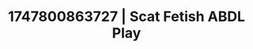 ---
categories:
- Sensual cosplay
- Sapphic desires
- MILF
- Smudged makeup
- Mindful pleasure
image: /assets/images/1747800863727.jpg
layout: post
seo:
  description: Featured content with sensual ABDL Play, Scat Fetish. HD images available.
  keywords: ABDL Play, Scat Fetish
  og_image: /assets/images/1747800863727.jpg
  schema_type: VisualArtwork
tags:
- ABDL Play
- '#1747800863727'
- Scat Fetish
title: 1747800863727 | Scat Fetish ABDL Play
---
